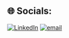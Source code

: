 ## 🌐 Socials:
[![LinkedIn](https://img.shields.io/badge/LinkedIn-%230077B5.svg?logo=linkedin&logoColor=white)](https://linkedin.com/in/jamesthoburn) [![email](https://img.shields.io/badge/Email-D14836?logo=gmail&logoColor=white)](mailto:james_thoburn@outlook.com) 

<!-- Proudly created with GPRM ( https://gprm.itsvg.in ) -->
